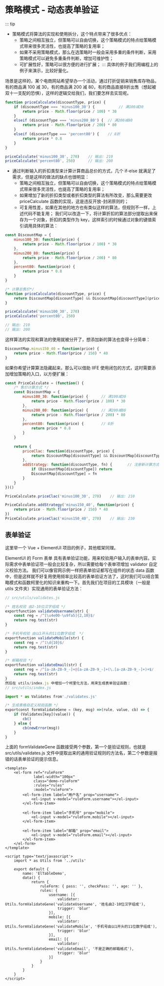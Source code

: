 
# 策略模式 - 动态表单验证

::: tip
+ 策略模式将算法的实现和使用拆分，这个特点带来了很多优点：
    * 策略之间相互独立，但策略可以自由切换，这个策略模式的特点给策略模式带来很多灵活性，也提高了策略的复用率；
    * 如果不采用策略模式，那么在选策略时一般会采用多重的条件判断，采用策略模式可以避免多重条件判断，增加可维护性；
    * 可扩展性好，策略可以很方便的进行扩展；
:::
具体的例子我们用编程上的例子来演示，比较好量化。

场景是这样的，某个电商网站希望举办一个活动，通过打折促销来销售库存物品，有的商品满 100 减 30，有的商品满 200 减 80，有的商品直接8折出售（想起被双十一支配的恐惧），这样的逻辑交给我们，我们要怎样去实现呢。

``` js
function priceCalculate(discountType, price) {
    if (discountType === 'minus100_30') {   		// 满100减30
        return price - Math.floor(price / 100) * 30
    }
    elseif (discountType === 'minus200_80') {  // 满200减80
        return price - Math.floor(price / 200) * 80
    }
    elseif (discountType === 'percent80') {    // 8折
        return price * 0.8
    }
}

priceCalculate('minus100_30', 270)    // 输出: 210
priceCalculate('percent80', 250)      // 输出: 200
```
+ 通过判断输入的折扣类型来计算计算商品总价的方式，几个 if-else 就满足了需求，但是这样的做法的缺点也很明显：
    * 策略之间相互独立，但策略可以自由切换，这个策略模式的特点给策略模式带来很多灵活性，也提高了策略的复用率；
    * 如果增加了新的折扣类型或者折扣类型的算法有所改变，那么需要更改 priceCalculate 函数的实现，这是违反开放-封闭原则的；
    * 可复用性差，如果在其他的地方也有类似这样的算法，但规则不一样，上述代码不能复用；
我们可以改造一下，将计算折扣的算法部分提取出来保存为一个对象，折扣的类型作为 key，这样索引的时候通过对象的键值索引调用具体的算法：
``` js
const DiscountMap = {
    minus100_30: function(price) {
        return price - Math.floor(price / 100) * 30
    },
    minus200_80: function(price) {
        return price - Math.floor(price / 200) * 80
    },
    percent80: function(price) {
        return price * 0.8
    }
}

/* 计算总售价*/
function priceCalculate(discountType, price) {
    return DiscountMap[discountType] && DiscountMap[discountType](price)
}

priceCalculate('minus100_30', 270)
priceCalculate('percent80', 250)

// 输出: 210
// 输出: 200
```
这样算法的实现和算法的使用就被分开了，想添加新的算法也变得十分简单：
``` js
DiscountMap.minus150_40 = function(price) {
    return price - Math.floor(price / 150) * 40
}
```
如果你希望计算算法隐藏起来，那么可以借助 IIFE 使用闭包的方式，这时需要添加增加策略的入口，以方便扩展：
``` js
const PriceCalculate = (function() {
    /* 售价计算方式 */
    const DiscountMap = {
        minus100_30: function(price) {      // 满100减30
            return price - Math.floor(price / 100) * 30
        },
        minus200_80: function(price) {      // 满200减80
            return price - Math.floor(price / 200) * 80
        },
        percent80: function(price) {        // 8折
            return price * 0.8
        }
    }
    
    return {
        priceClac: function(discountType, price) {
            return DiscountMap[discountType] && DiscountMap[discountType](price)
        },
        addStrategy: function(discountType, fn) {		// 注册新计算方式
            if (DiscountMap[discountType]) return
            DiscountMap[discountType] = fn
        }
    }
})()

PriceCalculate.priceClac('minus100_30', 270)	// 输出: 210

PriceCalculate.addStrategy('minus150_40', function(price) {
    return price - Math.floor(price / 150) * 40
})
PriceCalculate.priceClac('minus150_40', 270)	// 输出: 230
```
## 表单验证
这里举一个 Vue + ElementUI 项目的例子，其他框架同理。

ElementUI 的 Form 表单 具有表单验证功能，用来校验用户输入的表单内容。实际需求中表单验证项一般会比较复杂，所以需要给每个表单项增加 validator 自定义校验方法。
我们可以像官网示例一样把表单验证都写在组件的状态 data 函数中，但是这样就不好复用使用频率比较高的表单验证方法了，这时我们可以结合策略模式和函数柯里化的知识来重构一下。首先我们在项目的工具模块（一般是 utils 文件夹）实现通用的表单验证方法：
``` js
// src/utils/validates.js

/* 姓名校验 由2-10位汉字组成 */
exportfunction validateUsername(str) {
    const reg = /^[\u4e00-\u9fa5]{2,10}$/
    return reg.test(str)
}

/* 手机号校验 由以1开头的11位数字组成  */
exportfunction validateMobile(str) {
    const reg = /^1\d{10}$/
    return reg.test(str)
}

/* 邮箱校验 */
exportfunction validateEmail(str) {
    const reg = /^[a-zA-Z0-9_-]+@[a-zA-Z0-9_-]+(\.[a-zA-Z0-9_-]+)+$/
    return reg.test(str)
}
然后在 utils/index.js 中增加一个柯里化方法，用来生成表单验证函数：
// src/utils/index.js

import * as Validates from'./validates.js'

/* 生成表格自定义校验函数 */
exportconst formValidateGene = (key, msg) =>(rule, value, cb) => {
    if (Validates[key](value)) {
        cb()
    } else {
        cb(newError(msg))
    }
}
```
上面的 formValidateGene 函数接受两个参数，第一个是验证规则，也就是 src/utils/validates.js 文件中提取出来的通用验证规则的方法名，第二个参数是报错的话表单验证的提示信息。
``` vue
<template>
    <el-form ref="ruleForm"
             label-width="100px"
             class="demo-ruleForm"
             :rules="rules"
             :model="ruleForm">
        <el-form-item label="用户名" prop="username">
            <el-input v-model="ruleForm.username"></el-input>
        </el-form-item>
        
        <el-form-item label="手机号" prop="mobile">
            <el-input v-model="ruleForm.mobile"></el-input>
        </el-form-item>
        
        <el-form-item label="邮箱" prop="email">
            <el-input v-model="ruleForm.email"></el-input>
        </el-form-item>
    </el-form>
</template>

<script type='text/javascript'>
    import * as Utils from '../utils'
    
    export default {
        name: 'ElTableDemo',
        data() {
            return {
                ruleForm: { pass: '', checkPass: '', age: '' },
                rules: {
                    username: [{
                        validator: Utils.formValidateGene('validateUsername', '姓名由2-10位汉字组成'),
                        trigger: 'blur'
                    }],
                    mobile: [{
                        validator: Utils.formValidateGene('validateMobile', '手机号由以1开头的11位数字组成'),
                        trigger: 'blur'
                    }],
                    email: [{
                        validator: Utils.formValidateGene('validateEmail', '不是正确的邮箱格式'),
                        trigger: 'blur'
                    }]
                }
            }
        }
    }
</script>
```